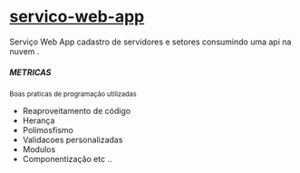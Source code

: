 # <a target="_new" href="https://gabrielffguimaraes.github.io/servico-tenax-web-app/">servico-web-app</a>

Serviço Web App cadastro de servidores e setores consumindo uma api na nuvem .

<h5>METRICAS</h5>
<small>Boas praticas de programação utilizadas</small>
<ul>
  <li>Reaproveitamento de código</li>
  <li>Herança</li>
  <li>Polimosfismo</li>
  <li>Validacoes personalizadas </li>
  <li>Modulos</li>
  <li>Componentização etc ..</li>
</ul>
